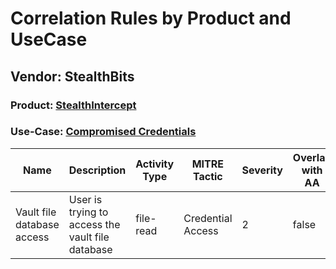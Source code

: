 Correlation Rules by Product and UseCase
========================================
Vendor: StealthBits
-------------------
### Product: [StealthIntercept](../ds_stealthbits_stealthintercept.md)
### Use-Case: [Compromised Credentials](../../../../UseCases/uc_compromised_credentials.md)

| Name    | Description    | Activity Type | MITRE Tactic      | Severity | Overlap with AA |
| ---- | ---- | ---- | ---- | -------- | ---- |
| Vault file database access | User is trying to access the vault file database | file-read     | Credential Access | 2        | false    |